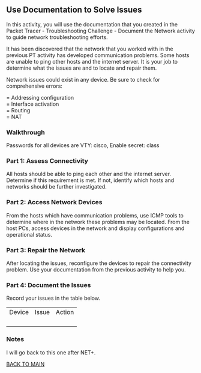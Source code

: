 ## Use Documentation to Solve Issues

In this activity, you will use the documentation that you created in the Packet Tracer - Troubleshooting Challenge - Document the Network activity to guide network troubleshooting efforts.

It has been discovered that the network that you worked with in the previous PT activity has developed communication problems. Some hosts are unable to ping other hosts and the internet server. It is your job to determine what the issues are and to locate and repair them.

Network issues could exist in any device. Be sure to check for comprehensive errors:

=   Addressing configuration  
=   Interface activation  
=   Routing  
=   NAT

### Walkthrough

Passwords for all devices are VTY: cisco, Enable secret: class

### Part 1: Assess Connectivity

All hosts should be able to ping each other and the internet server. Determine if this requirement is met. If not, identify which hosts and networks should be further investigated.

### Part 2: Access Network Devices

From the hosts which have communication problems, use ICMP tools to determine where in the network these problems may be located. From the host PCs, access devices in the network and display configurations and operational status.

### Part 3: Repair the Network

After locating the issues, reconfigure the devices to repair the connectivity problem. Use your documentation from the previous activity to help you.

### Part 4: Document the Issues

Record your issues in the table below.

|     |     |     |
| --- | --- | --- |
| Device | Issue | Action |
|     |     |     |
|     |     |     |
|     |     |     |
|     |     |     |

### Notes

I will go back to this one after NET+. 

[BACK TO MAIN](https://github.com/lfost42/networking)